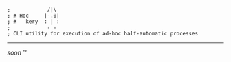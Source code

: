 ```
;            /|\
; # Hoc     |-.0|
; #   kery  : | :
;            - -
; CLI utility for execution of ad-hoc half-automatic processes
```
----

*soon* ™ 
